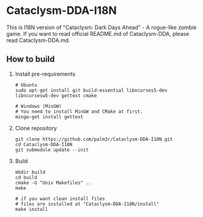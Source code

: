 Cataclysm-DDA-I18N
==================

This is I18N version of "Cataclysm: Dark Days Ahead" - A rogue-like zombie game.
If you want to read official README.md of Cataclysm-DDA, please read Cataclysm-DDA.md.

## How to build

1. Install pre-requirements

    ```
    # Ubuntu
    sudo apt-get install git build-essential libncurses5-dev libncursesw5-dev gettext cmake

    # Windows (MinGW)
    # You need to install MinGW and CMake at first.
    mingw-get install gettext
    ```

1. Clone repository

    ```
    git clone https://github.com/palm3r/Cataclysm-DDA-I18N.git
    cd Cataclysm-DDA-I18N
    git submodule update --init
    ```

1. Build

    ```
    mkdir build
    cd build
    cmake -G "Unix Makefiles" ..
    make

    # if you want clean install files
    # files are installed at "Cataclysm-DDA-I18N/install"
    make install
    ```
